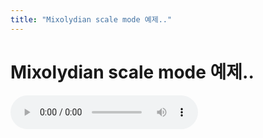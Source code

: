 ```yaml
---
title: "Mixolydian scale mode 예제.."
---
```

# Mixolydian scale mode 예제..

<audio src="/assets/images/27fcae1db133687a0a1d46c95cfced9f.mp3" controls preload></audio>


